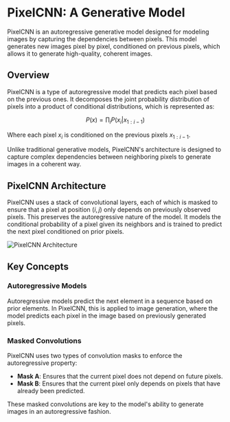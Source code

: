 # PixelCNN: A Generative Model

PixelCNN is an autoregressive generative model designed for modeling images by capturing the dependencies between pixels. This model generates new images pixel by pixel, conditioned on previous pixels, which allows it to generate high-quality, coherent images.

## Overview

PixelCNN is a type of autoregressive model that predicts each pixel based on the previous ones. It decomposes the joint probability distribution of pixels into a product of conditional distributions, which is represented as:

$$ P(x) = \prod_i P(x_i | x_{1:i-1}) $$

Where each pixel $x_i$ is conditioned on the previous pixels $x_{1:i-1}$.

Unlike traditional generative models, PixelCNN's architecture is designed to capture complex dependencies between neighboring pixels to generate images in a coherent way.

## PixelCNN Architecture

PixelCNN uses a stack of convolutional layers, each of which is masked to ensure that a pixel at position $(i, j)$ only depends on previously observed pixels. This preserves the autoregressive nature of the model. It models the conditional probability of a pixel given its neighbors and is trained to predict the next pixel conditioned on prior pixels.

![PixelCNN Architecture](https://camo.githubusercontent.com/2b432c6d87633c75685c3703167c0a6b5a6d6592a7ca95540bf02f6de890052c/68747470733a2f2f6c696c69616e77656e672e6769746875622e696f2f6c696c2d6c6f672f6173736574732f696d616765732f706978656c2d636e6e2e706e67)

## Key Concepts

### Autoregressive Models

Autoregressive models predict the next element in a sequence based on prior elements. In PixelCNN, this is applied to image generation, where the model predicts each pixel in the image based on previously generated pixels.

### Masked Convolutions

PixelCNN uses two types of convolution masks to enforce the autoregressive property:

- **Mask A**: Ensures that the current pixel does not depend on future pixels.
- **Mask B**: Ensures that the current pixel only depends on pixels that have already been predicted.

These masked convolutions are key to the model's ability to generate images in an autoregressive fashion.


